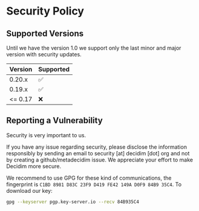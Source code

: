 # Security Policy

## Supported Versions

Until we have the version 1.0 we support only the last minor and major
version with security updates.

| Version | Supported          |
| ------- | ------------------ |
| 0.20.x   | :white_check_mark: |
| 0.19.x   | :white_check_mark: |
| <= 0.17   | :x:                |

## Reporting a Vulnerability

Security is very important to us.

If you have any issue regarding security, please disclose the information
responsibly by sending an email to security [at] decidim [dot] org and not
by creating a github/metadecidim issue. We appreciate your effort to make
Decidim more secure.

We recommend to use GPG for these kind of communications, the fingerprint
is `C1BD 8981 D83C 23F9 D419 FE42 149A D0F9 84B9 35C4`. To download our key:

```bash
gpg --keyserver pgp.key-server.io --recv 84B935C4
```
